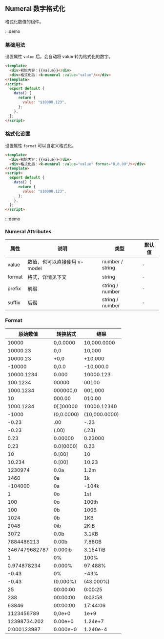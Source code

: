 ## Numeral 数字格式化

格式化数值的组件。

:::demo

### 基础用法

设置属性 `value` 后，会自动将 value 转为格式化的数字。

```html
<template>
  <div>初始内容：{{value}}</div>
  <div>格式化后：<k-numeral :value="value"/></div>
</template>
<script>
  export default {
    data() {
      return {
        value: "$10000.123",
      };
    },
  };
</script>
```

### 格式化设置

设置属性 `format` 可以自定义格式化。

```html
<template>
  <div>初始内容：{{value}}</div>
  <div>格式化后：<k-numeral :value="value" format="0,0.00"/></div>
</template>
<script>
  export default {
    data() {
      return {
        value: "$10000.123",
      };
    },
  };
</script>
```

:::demo

### Numeral Attributes

| 属性   | 说明                         | 类型            | 默认值 |
| ------ | ---------------------------- | --------------- | ------ |
| value  | 数值，也可以直接使用 v-model | number / string | -      |
| format | 格式，详情见下文             | string          | -      |
| prefix | 前缀                         | string / number | -      |
| suffix | 后缀                         | string / number | -      |

### Format

| 原始数值      | 转换格式   | 结果          |
| ------------- | ---------- | ------------- |
| 10000         | 0,0.0000   | 10,000.0000   |
| 10000.23      | 0,0        | 10,000        |
| 10000.23      | +0,0       | +10,000       |
| -10000        | 0,0.0      | -10,000.0     |
| 10000.1234    | 0.000      | 10000.123     |
| 100.1234      | 00000      | 00100         |
| 1000.1234     | 000000,0   | 001,000       |
| 10            | 000.00     | 010.00        |
| 1000.1234     | 0[.]00000  | 10000.12340   |
| -1000         | (0,0.0000) | (10,000.0000) |
| -0.23         | .00        | -.23          |
| -0.23         | (.00)      | (.23)         |
| 0.23          | 0.00000    | 0.23000       |
| 0.23          | 0.0[0000]  | 0.23          |
| 10            | 0.[00]     | 10            |
| 10.234        | 0.[00]     | 10.23         |
| 1230974       | 0.0a       | 1.2m          |
| 1460          | 0a         | 1k            |
| -104000       | 0a         | -104k         |
| 1             | 0o         | 1st           |
| 100           | 0o         | 100th         |
| 100           | 0b         | 100B          |
| 1024          | 0b         | 1KB           |
| 2048          | 0ib        | 2KiB          |
| 3072          | 0.0b       | 3.1KB         |
| 7884486213    | 0.00b      | 7.88GB        |
| 3467479682787 | 0.000ib    | 3.154TiB      |
| 1             | 0%         | 100%          |
| 0.974878234   | 0.000%     | 97.488%       |
| -0.43         | 0%         | -43%          |
| -0.43         | (0.000%)   | (43.000%)     |
| 25            | 00:00:00   | 0:00:25       |
| 238           | 00:00:00   | 0:03:58       |
| 63846         | 00:00:00   | 17:44:06      |
| 1123456789    | 0,0e+0     | 1e+9          |
| 12398734.202  | 0.00e+0    | 1.24e+7       |
| 0.000123987   | 0.000e+0   | 1.240e-4      |
